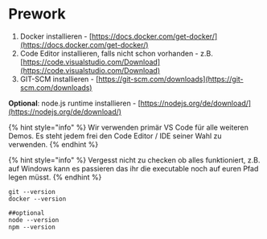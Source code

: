 # Prework

1. Docker installieren - [https://docs.docker.com/get-docker/](https://docs.docker.com/get-docker/)
2. Code Editor installieren, falls nicht schon vorhanden - z.B. [https://code.visualstudio.com/Download](https://code.visualstudio.com/Download)
3. GIT-SCM installieren - [https://git-scm.com/downloads](https://git-scm.com/downloads)

**Optional**: node.js runtime installieren   - [https://nodejs.org/de/download/](https://nodejs.org/de/download/)

{% hint style="info" %}
Wir verwenden primär VS Code für alle weiteren Demos. Es steht jedem frei den Code Editor / IDE seiner Wahl zu verwenden.
{% endhint %}

{% hint style="info" %}
Vergesst nicht zu checken ob alles funktioniert, z.B. auf Windows kann es passieren das ihr die executable noch auf euren Pfad legen müsst.
{% endhint %}

```text
git --version
docker --version
```

```text
##optional
node --version
npm --version
```

